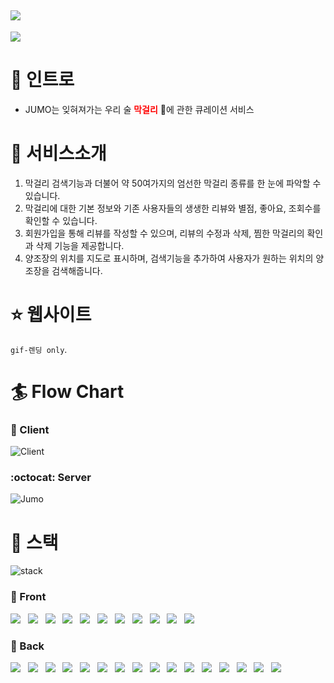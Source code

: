 [<img src="https://img.shields.io/badge/PROJECT-jumo.ml-red?style=for-the-badge"/>](https://www.jumo.ml/)
----
![](https://images.velog.io/images/delilah/post/7bc1833f-52a8-4632-9663-ef5a0c9da5c2/%EC%8A%A4%ED%81%AC%EB%A6%B0%EC%83%B7,%202021-04-25%2002-53-21.png)


# :tada: 인트로
- JUMO는 잊혀져가는 우리 술 <span style="color:red;font-weight:bold">막걸리</span> :sake:에 관한 큐레이션 서비스  
  
  

# :gift_heart: 서비스소개
1. 막걸리 검색기능과 더불어 약 50여가지의 엄선한 막걸리 종류를 한 눈에 파악할 수 있습니다.
2. 막걸리에 대한 기본 정보와 기존 사용자들의 생생한 리뷰와 별점, 좋아요, 조회수를 확인할 수 있습니다.
3. 회원가입을 통해 리뷰를 작성할 수 있으며, 리뷰의 수정과 삭제, 찜한 막걸리의 확인과 삭제 기능을 제공합니다.
4. 양조장의 위치를 지도로 표시하며, 검색기능을 추가하여 사용자가 원하는 위치의 양조장을 검색해줍니다.
  
  
# :star: 웹사이트
`gif-렌딩 only`. 

  
  

# :surfer: Flow Chart

### :baby_chick: Client
![Client](https://user-images.githubusercontent.com/47580931/113663311-c4005c80-96e4-11eb-95ea-0f43244c3cc8.png)


### :octocat: Server
![Jumo](https://user-images.githubusercontent.com/47580931/113549486-7cb69500-962c-11eb-9071-a1e42e77d808.jpg)


# :wrench: 스택
![stack](https://user-images.githubusercontent.com/47580931/115977009-702fb780-a5ae-11eb-8b77-c827e66fdf97.png)

### :gem: Front
<img src="https://img.shields.io/badge/React-black?style=for-the-badge&logo=React&logoColor=61DAFB"/>&nbsp;&nbsp;&nbsp;<img src="https://img.shields.io/badge/Hooks-black?style=for-the-badge&logo=Hexo&logoColor=blue"/>&nbsp;&nbsp;&nbsp;<img src="https://img.shields.io/badge/Redux-black?style=for-the-badge&logo=Redux&logoColor=764ABC"/>&nbsp;&nbsp;&nbsp;<img src="https://img.shields.io/badge/React_Router-black?style=for-the-badge&logo=React%20Router&logoColor=CA4245"/>&nbsp;&nbsp;&nbsp;<img src="https://img.shields.io/badge/styled--components-black?style=for-the-badge&logo=styled-components&logoColor=FF61F6"/>&nbsp;&nbsp;&nbsp;<img src="https://img.shields.io/badge/JavaScript-black?style=for-the-badge&logo=JavaScript&logoColor=F7DF1E"/>&nbsp;&nbsp;&nbsp;<img src="https://img.shields.io/badge/HTML5-black?style=for-the-badge&logo=HTML5&logoColor=E34F26"/>&nbsp;&nbsp;&nbsp;<img src="https://img.shields.io/badge/CSS3-black?style=for-the-badge&logo=CSS3&logoColor=1572B6"/>&nbsp;&nbsp;&nbsp;<img src="https://img.shields.io/badge/Figma-black?style=for-the-badge&logo=Figma&logoColor=F24E1E"/>&nbsp;&nbsp;&nbsp;<img src="https://img.shields.io/badge/Prettier-black?style=for-the-badge&logo=Prettier&logoColor=F7B93E"/>&nbsp;&nbsp;&nbsp;<img src="https://img.shields.io/badge/ESlint-black?style=for-the-badge&logo=ESlint&logoColor=4B32C3"/>

### :tophat: Back   
<img src="https://img.shields.io/badge/MySQL-black?style=for-the-badge&logo=MySQL&logoColor=white"/>&nbsp;&nbsp;&nbsp;<img src="https://img.shields.io/badge/Sequelize-black?style=for-the-badge&logo=Sega&logoColor=0089CF"/>&nbsp;&nbsp;&nbsp;<img src="https://img.shields.io/badge/JWT-black?style=for-the-badge&logo=JSON%20Web%20Tokens&logoColor=white"/>&nbsp;&nbsp;&nbsp;<img src="https://img.shields.io/badge/bcrypt-black?style=for-the-badge&logo=Big%20Cartel&logoColor=yellowgreen"/>&nbsp;&nbsp;&nbsp;<img src="https://img.shields.io/badge/Express-black?style=for-the-badge&logo=Express&logoColor=lightgrey"/>&nbsp;&nbsp;&nbsp;<img src="https://img.shields.io/badge/Node.js-black?style=for-the-badge&logo=Node.js&logoColor=green"/>&nbsp;&nbsp;&nbsp;<img src="https://img.shields.io/badge/Amazon%20AWS-black?style=for-the-badge&logo=Amazon%20AWS&logoColor=orange"/>&nbsp;&nbsp;&nbsp;<img src="https://img.shields.io/badge/Amazon%20S3-black?style=for-the-badge&logo=Amazon%20S3&logoColor=yellowgreen"/>&nbsp;&nbsp;&nbsp;<img src="https://img.shields.io/badge/EC2-black?style=for-the-badge&logo=Etsy&logoColor=F16521"/>&nbsp;&nbsp;&nbsp;<img src="https://img.shields.io/badge/RDS-black?style=for-the-badge&logo=Amazon%20DynamoDB&logoColor=B366F6"/>&nbsp;&nbsp;&nbsp;<img src="https://img.shields.io/badge/Route53-black?style=for-the-badge&logo=Revolut&logoColor=0075EB"/>&nbsp;&nbsp;&nbsp;<img src="https://img.shields.io/badge/PM2-black?style=for-the-badge&logo=PM2&logoColor=246FDB"/>&nbsp;&nbsp;&nbsp;<img src="https://img.shields.io/badge/cloudFront-black?style=for-the-badge&logo=iCloud&logoColor=3693F3"/>&nbsp;&nbsp;&nbsp;<img src="https://img.shields.io/badge/ELB-black?style=for-the-badge&logo=Elm&logoColor=1293D8"/>&nbsp;&nbsp;&nbsp;<img src="https://img.shields.io/badge/Certificate%20Manager-black?style=for-the-badge&logo=Google%20Tag%20Manager&logoColor=246FDB"/>&nbsp;&nbsp;&nbsp;<img src="https://img.shields.io/badge/JavaScript-black?style=for-the-badge&logo=JavaScript&logoColor=F7DF1E"/>

